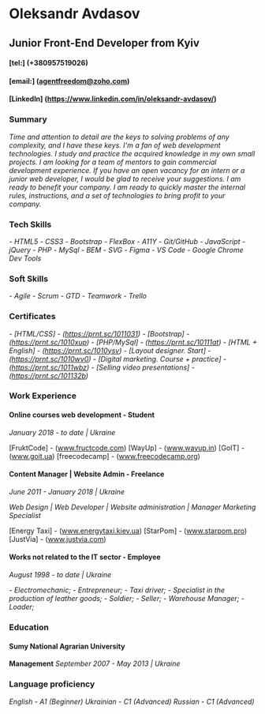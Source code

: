 # Oleksandr Avdasov

## Junior Front-End Developer from Kyiv

#### [tel:] (+380957519026)

#### [email:] (agentfreedom@zoho.com)

#### [LinkedIn] (https://www.linkedin.com/in/oleksandr-avdasov/)

### Summary

_Time and attention to detail are the keys to solving problems of any complexity, and I have these keys. I'm a fan of web development technologies. I study and practice the acquired knowledge in my own small projects. I am looking for a team of mentors to gain commercial development experience. If you have an open vacancy for an intern or a junior web developer, I would be glad to receive your suggestions. I am ready to benefit your company. I am ready to quickly master the internal rules, instructions, and a set of technologies to bring profit to your company._

### Tech Skills

_- HTML5_
_- CSS3_
_- Bootstrap_
_- FlexBox_
_- A11Y_
_- Git/GitHub_
_- JavaScript_
_- jQuery_
_- PHP_
_- MySql_
_- BEM_
_- SVG_
_- Figma_
_- VS Code_
_- Google Chrome Dev Tools_

### Soft Skills

_- Agile_
_- Scrum_
_- GTD_
_- Teamwork_
_- Trello_

### Certificates

_- [HTML/CSS] - (https://prnt.sc/1011031)_
_- [Bootstrap] - (https://prnt.sc/1010xup)_
_- [PHP/MySql] - (https://prnt.sc/10111at)_
_- [HTML + English] - (https://prnt.sc/1010ysv)_
_- [Layout designer. Start] - (https://prnt.sc/1010wv0)_
_- [Digital marketing. Course + practice] - (https://prnt.sc/1011wbz)_
_- [Selling video presentations] - (https://prnt.sc/101132b)_

### Work Experience

#### Online courses web development - Student

_January 2018 - to date | Ukraine_

[FruktCode] - (www.fructcode.com)
[WayUp] - (www.wayup.in)
[GoIT] - (www.goit.ua)
[freecodecamp] - (www.freecodecamp.org)

#### Content Manager | Website Admin - Freelance

_June 2011 - January 2018 | Ukraine_

_Web Design | Web Developer | Website administration | Manager Marketing Specialist_

[Energy Taxi] - (www.energytaxi.kiev.ua)
[StarPom] - (www.starpom.pro)
[JustVia] - (www.justvia.com)

#### Works not related to the IT sector - Employee

_August 1998 - to date | Ukraine_

_- Electromechanic;_
_- Entrepreneur;_
_- Taxi driver;_
_- Specialist in the production of leather goods;_
_- Soldier;_
_- Seller;_
_- Warehouse Manager;_
_- Loader;_

### Education

#### Sumy National Agrarian University

**Management**
_September 2007 - May 2013 | Ukraine_

### Language proficiency

_English - A1 (Beginner)_
_Ukrainian - C1 (Advanced)_
_Russian - C1 (Advanced)_
